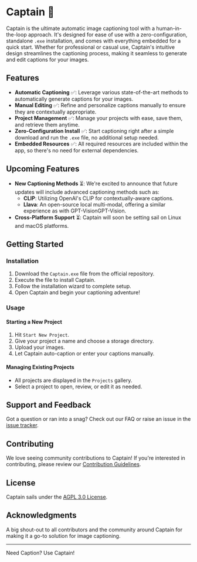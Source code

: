 # Captain 🚀

Captain is the ultimate automatic image captioning tool with a human-in-the-loop approach. It's designed for ease of use with a zero-configuration, standalone `.exe` installation, and comes with everything embedded for a quick start. Whether for professional or casual use, Captain's intuitive design streamlines the captioning process, making it seamless to generate and edit captions for your images.

## Features

- **Automatic Captioning** ✅: Leverage various state-of-the-art methods to automatically generate captions for your images.
- **Manual Editing** ✅: Refine and personalize captions manually to ensure they are contextually appropriate.
- **Project Management** ✅: Manage your projects with ease, save them, and retrieve them anytime.
- **Zero-Configuration Install** ✅: Start captioning right after a simple download and run the `.exe` file, no additional setup needed.
- **Embedded Resources** ✅: All required resources are included within the app, so there's no need for external dependencies.

## Upcoming Features

- **New Captioning Methods** ⏳: We're excited to announce that future updates will include advanced captioning methods such as:
    - **CLIP**: Utilizing OpenAI's CLIP for contextually-aware captions.
    - **Llava**: An open-source local multi-modal, offering a similar experience as with GPT-VisionGPT-Vision.
- **Cross-Platform Support** ⏳: Captain will soon be setting sail on Linux and macOS platforms.

## Getting Started

### Installation

1. Download the `Captain.exe` file from the official repository.
2. Execute the file to install Captain.
3. Follow the installation wizard to complete setup.
4. Open Captain and begin your captioning adventure!

### Usage

#### Starting a New Project

1. Hit `Start New Project`.
2. Give your project a name and choose a storage directory.
3. Upload your images.
4. Let Captain auto-caption or enter your captions manually.

#### Managing Existing Projects

- All projects are displayed in the `Projects` gallery.
- Select a project to open, review, or edit it as needed.

## Support and Feedback

Got a question or ran into a snag? Check out our FAQ or raise an issue in the [issue tracker](https://github.com/blib-la/captain/issues).

## Contributing

We love seeing community contributions to Captain! If you're interested in contributing, please review our [Contribution Guidelines](./.github/CONTRIBUTING.md).

## License

Captain sails under the [AGPL 3.0 License](./LICENSE).

## Acknowledgments

A big shout-out to all contributors and the community around Captain for making it a go-to solution for image captioning.

---

Need Caption? Use Captain!
